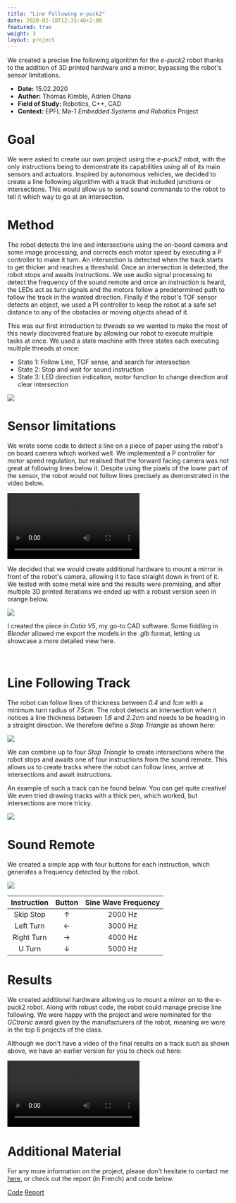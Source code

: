 ```yaml
---
title: "Line Following e-puck2"
date: 2020-02-18T12:33:46+2:00
featured: true
weight: 3
layout: project
---
```


We created a precise line following algorithm for the *e-puck2* robot thanks to the addition of 3D printed hardware and a mirror, bypassing the robot's sensor limitations.

* **Date:** 15.02.2020
* **Author:** Thomas Kimble, Adrien Ohana
* **Field of Study:** Robotics, C++, CAD
* **Context:** EPFL Ma-1 *Embedded Systems and Robotics* Project

# Goal

We were asked to create our own project using the *e-puck2* robot, with the only instructions being to demonstrate its capabilities using all of its main sensors and actuators. Inspired by autonomous vehicles, we decided to create a line following algorithm with a track that included junctions or intersections. This would allow us to send sound commands to the robot to tell it which way to go at an intersection.

# Method

The robot detects the line and intersections using the on-board camera and some image processing, and corrects each motor speed by executing a P controller to make it turn. An intersection is detected when the track starts to get thicker and reaches a threshold. Once an intersection is detected, the robot stops and awaits instructions. We use audio signal processing to detect the frequency of the sound remote and once an instruction is heard, the LEDs act as turn signals and the motors follow a predetermined path to follow the track in the wanted direction. Finally if the robot's TOF sensor detects an object, we used a PI controller to keep the robot at a safe set distance to any of the obstacles or moving objects ahead of it.

This was our first introduction to *threads* so we wanted to make the most of this newly discovered feature by allowing our robot to execute multiple tasks at once. We used a state machine with three states each executing multiple threads at once:
* State 1: Follow Line, TOF sense, and search for intersection
* State 2: Stop and wait for sound instruction
* State 3: LED direction indication, motor function to change direction and clear intersection

<div class="web-image-md">
    <img src="../../images/project-images/epuck/states.png">
</div>


# Sensor limitations

We wrote some code to detect a line on a piece of paper using the robot's on board camera which worked well. We implemented a P controller for motor speed regulation, but realised that the forward facing camera was not great at following lines below it. Despite using the pixels of the lower part of the sensor, the robot would not follow lines precisely as demonstrated in the video below.

<video class="web-image-ms" src="/images/project-images/epuck/line_old.mp4" controls> </video>
<br>

We decided that we would create additional hardware to mount a mirror in front of the robot's camera, allowing it to face straight down in front of it. We tested with some metal wire and the results were promising, and after multiple 3D printed iterations we ended up with a robust version seen in orange below.

<div class="web-image-lg">
    <img src="../../images/project-images/epuck/iterations.png">
</div>

 I created the piece in *Catia V5*, my go-to CAD software. Some fiddling in *Blender* allowed me export the models in the *.glb* format, letting us showcase a more detailed view here.
<model-viewer id="model" src="../../assets/models/Support.glb" alt="Butterfly Shelf" auto-rotate camera-controls data-js-focus-visible></model-viewer>

<br/>

# Line Following Track

The robot can follow lines of thickness between *0.4* and *1cm* with a minimum turn radius of *7.5cm*. The robot detects an intersection when it notices a line thickness between *1.6* and *2.2cm* and needs to be heading in a straight direction. We therefore define a *Stop Triangle* as shown here:

<div class="web-image-ms">
    <img src="../../images/project-images/epuck/Stop.svg">
</div>

We can combine up to four *Stop Triangle* to create intersections where the robot stops and awaits one of four instructions from the sound remote. This allows us to create tracks where the robot can follow lines, arrive at intersections and await instructions.

An example of such a track can be found below. You can get quite creative! We even tried drawing tracks with a thick pen, which worked, but intersections are more tricky.

<div class="web-image-full">
    <img src="../../images/project-images/epuck/Track.svg">
</div>

# Sound Remote

We created a simple app with four buttons for each instruction, which generates a frequency detected by the robot.

<div class="web-image-sm">
    <img src="../../images/project-images/epuck/sound_remote.png">
</div>

| Instruction | Button | Sine Wave Frequency |
|:-----------:|:------:|:-------------------:|
|  Skip Stop  |    ↑   |       2000 Hz       |
|  Left Turn  |    ←   |       3000 Hz       |
|  Right Turn |    →   |       4000 Hz       |
|    U Turn   |    ↓   |       5000 Hz       |

# Results

We created additional hardware allowing us to mount a mirror on to the e-puck2 robot. Along with robust code, the robot could manage precise line following. We were happy with the project and were nominated for the *GCtronic* award given by the manufacturers of the robot, meaning we were in the top 6 projects of the class.

Although we don't have a video of the final results on a track such as shown above, we have an earlier version for you to check out here:

<video class="web-image-ms" src="/images/project-images/epuck/line_new.mp4" controls> </video>
<br>

# Additional Material

For any more information on the project, please don't hesitate to contact me <a href="/contact">here</a>, or check out the report (in French) and code below.

<div class="row justify-content-center">
  <div class="col-auto">
    <a class="button_link" href="https://github.com/ThomasKimble/e-puck2LineFollow" target="_blank">Code</a>
    <a class="button_link" href="/images/project-images/epuck/epuck_report.pdf" target="_blank">Report</a>
  </div>
</div>
